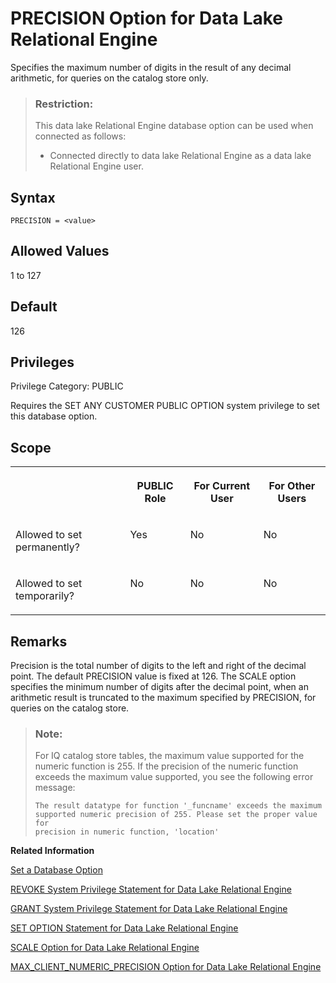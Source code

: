 <!-- loioa648b25a84f210159df4edd5d6158c2d -->

# PRECISION Option for Data Lake Relational Engine

Specifies the maximum number of digits in the result of any decimal arithmetic, for queries on the catalog store only.



> ### Restriction:  
> This data lake Relational Engine database option can be used when connected as follows:
> 
> -   Connected directly to data lake Relational Engine as a data lake Relational Engine user.



<a name="loioa648b25a84f210159df4edd5d6158c2d__section_zx3_g24_hrb"/>

## Syntax

```
PRECISION = <value>
```



<a name="loioa648b25a84f210159df4edd5d6158c2d__iq_refso_838"/>

## Allowed Values

1 to 127



<a name="loioa648b25a84f210159df4edd5d6158c2d__iq_refso_839"/>

## Default

126



<a name="loioa648b25a84f210159df4edd5d6158c2d__section_k3c_gxb_3qb"/>

## Privileges

Privilege Category: PUBLIC

Requires the SET ANY CUSTOMER PUBLIC OPTION system privilege to set this database option.



<a name="loioa648b25a84f210159df4edd5d6158c2d__iq_refso_840"/>

## Scope


<table>
<tr>
<th valign="top">

 



</th>
<th valign="top">

PUBLIC Role



</th>
<th valign="top">

For Current User



</th>
<th valign="top">

For Other Users



</th>
</tr>
<tr>
<td valign="top">

Allowed to set permanently?



</td>
<td valign="top">

Yes



</td>
<td valign="top">

No



</td>
<td valign="top">

No



</td>
</tr>
<tr>
<td valign="top">

Allowed to set temporarily?



</td>
<td valign="top">

No



</td>
<td valign="top">

No



</td>
<td valign="top">

No



</td>
</tr>
</table>



<a name="loioa648b25a84f210159df4edd5d6158c2d__iq_refso_841"/>

## Remarks

Precision is the total number of digits to the left and right of the decimal point. The default PRECISION value is fixed at 126. The SCALE option specifies the minimum number of digits after the decimal point, when an arithmetic result is truncated to the maximum specified by PRECISION, for queries on the catalog store.

> ### Note:  
> For IQ catalog store tables, the maximum value supported for the numeric function is 255. If the precision of the numeric function exceeds the maximum value supported, you see the following error message:
> 
> ```
> The result datatype for function '_funcname' exceeds the maximum 
> supported numeric precision of 255. Please set the proper value for 
> precision in numeric function, 'location'
> ```

**Related Information**  


[Set a Database Option](set-a-database-option-0dcb893.md "You set options with the SET OPTION statement.")

[REVOKE System Privilege Statement for Data Lake Relational Engine](../080-sql-statements/revoke-system-privilege-statement-for-data-lake-relational-engine-a3eadda.md "Removes specific system privileges from specific users and the right to administer the privilege.")

[GRANT System Privilege Statement for Data Lake Relational Engine](../080-sql-statements/grant-system-privilege-statement-for-data-lake-relational-engine-a3dfcb0.md "Grants specific system privileges to users or roles, with or without administrative rights.")

[SET OPTION Statement for Data Lake Relational Engine](../080-sql-statements/set-option-statement-for-data-lake-relational-engine-a625da7.md "Changes options that affect the behavior of the database and its compatibility with Transact-SQL. Setting the value of an option can change the behavior for all users or an individual user, in either a temporary or permanent scope.")

[SCALE Option for Data Lake Relational Engine](scale-option-for-data-lake-relational-engine-a654041.md "Specifies the minimum number of digits after the decimal point when an arithmetic result is truncated to the maximum PRECISION, for queries on the catalog store only.")

[MAX\_CLIENT\_NUMERIC\_PRECISION Option for Data Lake Relational Engine](max-client-numeric-precision-option-for-data-lake-relational-engine-a63d9ba.md "Controls the maximum precision for numeric data sent to the client.")

